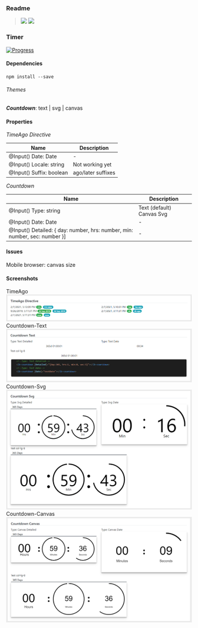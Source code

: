 ### Readme

> [![](https://img.shields.io/badge/Main-readme‌‌‌‌‌‌‌-white)](../../../readme.desc.md)
> [![](https://img.shields.io/badge/usage‌‌‌‌‌‌‌-orange)](usage.md)

### Timer

[![Progress](https://img.shields.io/badge/Demo-✔✔✔✔☐‌‌‌‌‌‌‌-blue)](https://krsln.github.io/NgLootBox/LootBox/Timers)  

#### Dependencies
```
npm install --save 
```

###### Themes
**_Countdown_**: text | svg | canvas

#### Properties
_TimeAgo Directive_  

Name | Description
 --- | ---  
@Input() Date: Date | -
@Input() Locale: string | Not working yet
@Input() Suffix: boolean | ago/later suffixes
  
_Countdown_  

Name | Description
--- | ---  
@Input() Type: string | Text (default) Canvas Svg
@Input() Date: Date | -
@Input() Detailed: { day: number, hrs: number, min: number, sec: number }] | -

#### Issues
Mobile browser: canvas size

#### Screenshots
TimeAgo  
![](Screenshots/TimeAgo.png "TimeAgo")  
Countdown-Text    
![](Screenshots/Countdown-Text.png "Countdown-Text")  
Countdown-Svg  
![](Screenshots/Countdown-Svg.png "Countdown-Svg")  
Countdown-Canvas  
![](Screenshots/Countdown-Canvas.png "Countdown-Canvas")  

